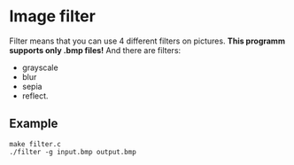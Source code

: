 # Image filter
Filter means that you can use 4 different filters on pictures. **This programm supports only .bmp files!**
And there are filters:
  - grayscale
  - blur
  - sepia
  - reflect.

## Example
``` 
make filter.c
./filter -g input.bmp output.bmp 
```

